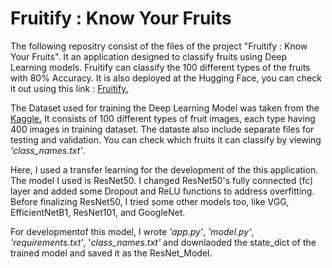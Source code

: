 
# Fruitify : Know Your Fruits

The following repositry consist of the files of the project "Fruitify : Know Your Fruits". It an application designed to classify fruits using Deep Learning models. Fruitify can classify the 100 different types of the fruits with 80% Accuracy. It is also deployed at the Hugging Face, you can check it out using this link : [Fruitify.](https://huggingface.co/spaces/khanaabidabdal/fruitify)

The Dataset used for training the Deep Learning Model was taken from the [Kaggle.](https://www.kaggle.com/datasets/marquis03/fruits-100) It consists of 100 different types of fruit images, each type having 400 images in training dataset. The dataste also include separate files for testing and validation. You can check which fruits it can classify by viewing *'class_names.txt'*.

Here, I used a transfer learning for the development of the this application. The model I used is ResNet50. I changed ResNet50's fully connected (fc) layer and added some Dropout and ReLU functions to address overfitting. Before finalizing ResNet50, I tried some other models too, like VGG, EfficientNetB1, ResNet101, and GoogleNet.


For developmentof this model, I wrote *'app.py'*, *'model.py'*, *'requirements.txt'*, '*class_names.txt'* and downlaoded the state_dict of the trained model and saved it as the ResNet_Model. 

